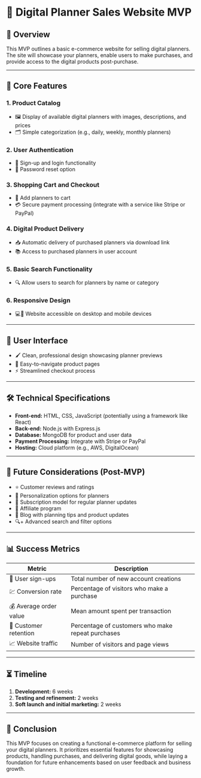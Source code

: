 # 📅 Digital Planner Sales Website MVP

## 🎯 Overview

This MVP outlines a basic e-commerce website for selling digital planners. The site will showcase your planners, enable users to make purchases, and provide access to the digital products post-purchase.

---

## 🚀 Core Features

### 1. Product Catalog
- 🖼️ Display of available digital planners with images, descriptions, and prices
- 🗂️ Simple categorization (e.g., daily, weekly, monthly planners)

### 2. User Authentication
- 🔐 Sign-up and login functionality
- 🔑 Password reset option

### 3. Shopping Cart and Checkout
- 🛒 Add planners to cart
- 💳 Secure payment processing (integrate with a service like Stripe or PayPal)

### 4. Digital Product Delivery
- 📥 Automatic delivery of purchased planners via download link
- 📚 Access to purchased planners in user account

### 5. Basic Search Functionality
- 🔍 Allow users to search for planners by name or category

### 6. Responsive Design
- 💻📱 Website accessible on desktop and mobile devices

---

## 🎨 User Interface

- 🖌️ Clean, professional design showcasing planner previews
- 🧭 Easy-to-navigate product pages
- ⚡ Streamlined checkout process

---

## 🛠️ Technical Specifications

- **Front-end:** HTML, CSS, JavaScript (potentially using a framework like React)
- **Back-end:** Node.js with Express.js
- **Database:** MongoDB for product and user data
- **Payment Processing:** Integrate with Stripe or PayPal
- **Hosting:** Cloud platform (e.g., AWS, DigitalOcean)

---

## 🔮 Future Considerations (Post-MVP)

- ⭐ Customer reviews and ratings
- 🎨 Personalization options for planners
- 🔄 Subscription model for regular planner updates
- 🤝 Affiliate program
- 📝 Blog with planning tips and product updates
- 🔍+ Advanced search and filter options

---

## 📊 Success Metrics

| Metric | Description |
|--------|-------------|
| 👥 User sign-ups | Total number of new account creations |
| 💹 Conversion rate | Percentage of visitors who make a purchase |
| 💰 Average order value | Mean amount spent per transaction |
| 🔁 Customer retention | Percentage of customers who make repeat purchases |
| 📈 Website traffic | Number of visitors and page views |

---

## ⏳ Timeline

1. **Development:** 6 weeks
2. **Testing and refinement:** 2 weeks
3. **Soft launch and initial marketing:** 2 weeks

---

## 📝 Conclusion

This MVP focuses on creating a functional e-commerce platform for selling your digital planners. It prioritizes essential features for showcasing products, handling purchases, and delivering digital goods, while laying a foundation for future enhancements based on user feedback and business growth.
